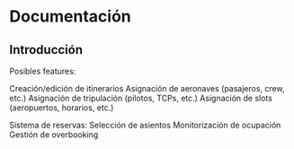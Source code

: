 # Documentación

## Introducción 

Posibles features:

Creación/edición de itinerarios
Asignación de aeronaves (pasajeros, crew, etc.)
Asignación de tripulación (pilotos, TCPs, etc.)
Asignación de slots (aeropuertos, horarios, etc.)

Sistema de reservas:
Selección de asientos
Monitorización de ocupación
Gestión de overbooking
